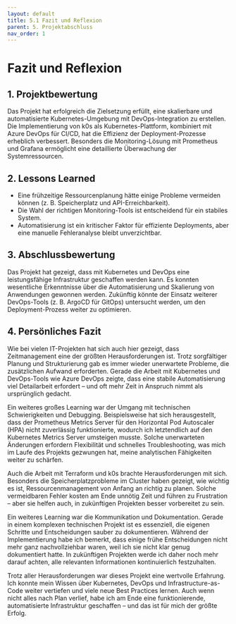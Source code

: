 ```yaml
---
layout: default
title: 5.1 Fazit und Reflexion
parent: 5. Projektabschluss
nav_order: 1
---
```


# Fazit und Reflexion

## 1. Projektbewertung

Das Projekt hat erfolgreich die Zielsetzung erfüllt, eine skalierbare und automatisierte Kubernetes-Umgebung mit DevOps-Integration zu erstellen. Die Implementierung von k0s als Kubernetes-Plattform, kombiniert mit Azure DevOps für CI/CD, hat die Effizienz der Deployment-Prozesse erheblich verbessert. Besonders die Monitoring-Lösung mit Prometheus und Grafana ermöglicht eine detaillierte Überwachung der Systemressourcen.

## 2. Lessons Learned

- Eine frühzeitige Ressourcenplanung hätte einige Probleme vermeiden können (z. B. Speicherplatz und API-Erreichbarkeit).
- Die Wahl der richtigen Monitoring-Tools ist entscheidend für ein stabiles System.
- Automatisierung ist ein kritischer Faktor für effiziente Deployments, aber eine manuelle Fehleranalyse bleibt unverzichtbar.

## 3. Abschlussbewertung

Das Projekt hat gezeigt, dass mit Kubernetes und DevOps eine leistungsfähige Infrastruktur geschaffen werden kann. Es konnten wesentliche Erkenntnisse über die Automatisierung und Skalierung von Anwendungen gewonnen werden. Zukünftig könnte der Einsatz weiterer DevOps-Tools (z. B. ArgoCD für GitOps) untersucht werden, um den Deployment-Prozess weiter zu optimieren.


## 4. Persönliches Fazit

Wie bei vielen IT-Projekten hat sich auch hier gezeigt, dass Zeitmanagement eine der größten Herausforderungen ist. Trotz sorgfältiger Planung und Strukturierung gab es immer wieder unerwartete Probleme, die zusätzlichen Aufwand erforderten. Gerade die Arbeit mit Kubernetes und DevOps-Tools wie Azure DevOps zeigte, dass eine stabile Automatisierung viel Detailarbeit erfordert – und oft mehr Zeit in Anspruch nimmt als ursprünglich gedacht.

Ein weiteres großes Learning war der Umgang mit technischen Schwierigkeiten und Debugging. Beispielsweise hat sich herausgestellt, dass der Prometheus Metrics Server für den Horizontal Pod Autoscaler (HPA) nicht zuverlässig funktionierte, wodurch ich letztendlich auf den Kubernetes Metrics Server umsteigen musste. Solche unerwarteten Änderungen erfordern Flexibilität und schnelles Troubleshooting, was mich im Laufe des Projekts gezwungen hat, meine analytischen Fähigkeiten weiter zu schärfen.

Auch die Arbeit mit Terraform und k0s brachte Herausforderungen mit sich. Besonders die Speicherplatzprobleme im Cluster haben gezeigt, wie wichtig es ist, Ressourcenmanagement von Anfang an richtig zu planen. Solche vermeidbaren Fehler kosten am Ende unnötig Zeit und führen zu Frustration – aber sie helfen auch, in zukünftigen Projekten besser vorbereitet zu sein.

Ein weiteres Learning war die Kommunikation und Dokumentation. Gerade in einem komplexen technischen Projekt ist es essenziell, die eigenen Schritte und Entscheidungen sauber zu dokumentieren. Während der Implementierung habe ich bemerkt, dass einige frühe Entscheidungen nicht mehr ganz nachvollziehbar waren, weil ich sie nicht klar genug dokumentiert hatte. In zukünftigen Projekten werde ich daher noch mehr darauf achten, alle relevanten Informationen kontinuierlich festzuhalten.

Trotz aller Herausforderungen war dieses Projekt eine wertvolle Erfahrung. Ich konnte mein Wissen über Kubernetes, DevOps und Infrastructure-as-Code weiter vertiefen und viele neue Best Practices lernen. Auch wenn nicht alles nach Plan verlief, habe ich am Ende eine funktionierende, automatisierte Infrastruktur geschaffen – und das ist für mich der größte Erfolg.